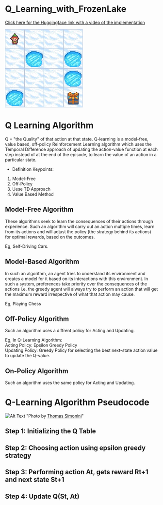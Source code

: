 # Q_Learning_with_FrozenLake

[Click here for the Huggingface link with a video of the implementation](https://huggingface.co/iiShreya/frozenLake_4x4_nonSlippery)

![Alt Text](https://raw.githubusercontent.com/iiShreya/Q_Learning_with_FrozenLake/master/video/frozenLake.gif)


# Q Learning Algorithm
Q = "the Quality" of that action at that state.
Q-learning is a model-free, value based, off-policy Reinforcement Learning algorithm which uses the Temporal Difference approach of updating the action-value function at each step instead of at the end of the episode, to learn the value of an action in a particular state. 

- Definition Keypoints:
1. Model-Free
2. Off-Policy
3. Uese TD Approach
4. Value Based Method

## Model-Free Algorithm
These algorithms seek to learn the consequences of their actions through experience. Such an algorithm will carry out an action multiple times, learn from its actions and will adjust the policy (the strategy behind its actions) for optimal rewards, based on the outcomes.

Eg, Self-Driving Cars. 

## Model-Based Algorithm
In such an algorithm, an agent tries to understand its environment and creates a model for it based on its interactions with this environment. In such a system, preferences take priority over the consequences of the actions i.e. the greedy agent will always try to perform an action that will get the maximum reward irrespective of what that action may cause.

Eg, Playing Chess


## Off-Policy Algorithm
Such an algorithm uses a diffrent policy for Acting and Updating.

Eg, In Q-Learning Algorithm:\
Acting Policy: Epsilon Greedy Policy\
Updating Policy: Greedy Policy for selecting the best next-state action value to update the Q-value. 

## On-Policy Algorithm
Such an algorithm uses the same policy for Acting and Updating. 


# Q-Learning Algorithm Pseudocode
![Alt Text](https://huggingface.co/blog/assets/73_deep_rl_q_part2/Q-learning-2.jpg)
"Photo by [Thomas Simonini](https://www.simoninithomas.com/)"


## Step 1: Initializing the Q Table
## Step 2: Choosing action using epsilon greedy strategy 
## Step 3: Performing action At, gets reward Rt+1 and next state St+1
## Step 4: Update Q(St, At)



